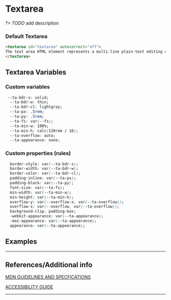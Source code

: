 # Textarea

?&gt;  _TODO_ add description

### Default Textarea

```html preview
<textarea id="textarea" autocorrect="off">
The text area HTML element represents a multi-line plain-text editing control, useful when you want to allow users to enter a sizeable amount of free-form text, for example a comment on a review or feedback form.
</textarea>
```

## Textarea Variables

### Custom variables

```css
 --ta-bdr-s: solid;
  --ta-bdr-w: thin;
  --ta-bdr-cl: lightgray;
  --ta-px: .5rem;
  --ta-py: .5rem;
  --ta-fs: var(--fs);
  --ta-min-w: 100%;
  --ta-min-h: calc(120rem / 16);
  --ta-overflow: auto;
  --ta-appearance: none;
```

### Custom properties (rules)

```css
  border-style: var(--ta-bdr-s);
  border-width: var(--ta-bdr-w);
  border-color: var(--ta-bdr-cl);
  padding-inline: var(--ta-px);
  padding-block: var(--ta-py);
  font-size: var(--ta-fs);
  min-width: var(--ta-min-w);
  min-height: var(--ta-min-h);
  overflow-y: var(--overflow-x, var(--ta-overflow));
  overflow-x: var(--overflow, var(--ta-overflow));
  background-clip: padding-box;
  -webkit-appearance: var(--ta-appearance);
  -moz-appearance: var(--ta-appearance);
  appearance: var(--ta-appearance);
```

## Examples

----
## References/Additional info


[MDN GUIDELINES AND SPECFICATIONS]()

[ACCESSIBILITY GUIDE]()

----
